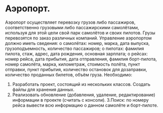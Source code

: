 # Аэропорт.
Аэропорт осуществляет перевозку грузов либо пассажиров, соответственно грузовыми либо пассажирскими самолётами, используя для этой цели свой парк самолётов и своих пилотов. Грузы перевозятся по заказ различных компаний.
Управление аэропортом должно иметь сведения:
о самолётах: номер, марка, дата выпуска, грузоподъемность, количество пассажиров;
о пилотах: фамилия пилота, стаж, адрес, дата рождения, основная зарплата;
о рейсах: номер рейса, дата прибытия, дата отправления, фамилия борт-пилота, номер самолёта, марка, километраж, стоимость полёта, пункт отправки, пункт  прибытия, количество остановок для дозаправки, количество проданных билетов, объём груза.
Необходимо:
1. Разработать проект, состоящий из нескольких классов. Создать файлы для хранения данных.
2. Реализовать обновление (добавления, удаление, редактирование) информации в проекте (считать с консоли). 
3.Поиск: по номеру рейса вывести всю информацию о данном самолёте и борт-пилоте.
